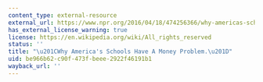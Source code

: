 ```yaml
---
content_type: external-resource
external_url: https://www.npr.org/2016/04/18/474256366/why-americas-schools-have-a-money-problem
has_external_license_warning: true
license: https://en.wikipedia.org/wiki/All_rights_reserved
status: ''
title: "\u201CWhy America's Schools Have A Money Problem.\u201D"
uid: be966b62-c90f-473f-beee-2922f46191b1
wayback_url: ''
---
```

